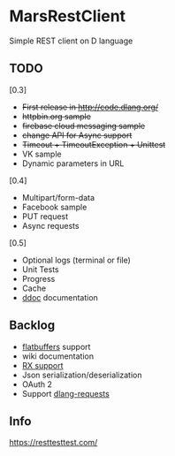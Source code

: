 # MarsRestClient
Simple REST client on D language

## TODO
[0.3]
* ~~First release in http://code.dlang.org/~~
* ~~httpbin.org sample~~
* ~~firebase cloud messaging sample~~
* ~~change API for Async support~~
* ~~Timeout + TimeoutException + Unittest~~
* VK sample
* Dynamic parameters in URL

[0.4]
* Multipart/form-data
* Facebook sample
* PUT request
* Async requests

[0.5]
* Optional logs (terminal or file)
* Unit Tests
* Progress
* Cache
* [ddoc](http://dlang.org/spec/ddoc.html) documentation

## Backlog
* [flatbuffers](https://google.github.io/flatbuffers/) support
* wiki documentation
* [RX support](https://github.com/lempiji/rx)
* Json serialization/deserialization
* OAuth 2
* Support [dlang-requests](https://github.com/ikod/dlang-requests)

## Info
https://resttesttest.com/
